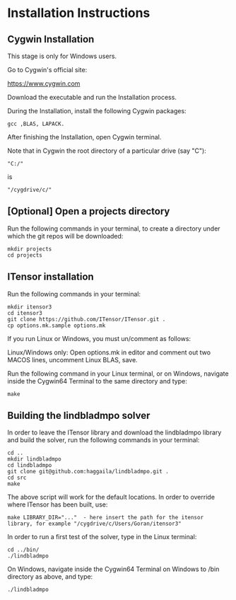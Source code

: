 # Installation Instructions

## Cygwin Installation

This stage is only for Windows users.

Go to Cygwin's official site:

https://www.cygwin.com

Download the executable and run the Installation process.

During the Installation, install the following Cygwin packages:

    gcc ,BLAS, LAPACK.

After finishing the Installation, open Cygwin terminal.

Note that in Cygwin the root directory of a particular drive (say "C"): 

    "C:/" 
is

    "/cygdrive/c/"

## [Optional] Open a projects directory

Run the following commands in your terminal, to create a directory under which the git repos will be downloaded:

    mkdir projects
    cd projects

## ITensor installation

Run the following commands in your terminal:

    mkdir itensor3
    cd itensor3
    git clone https://github.com/ITensor/ITensor.git .
    cp options.mk.sample options.mk

If you run Linux or Windows, you must un/comment as follows:

Linux/Windows only: Open options.mk in editor and comment out two MACOS lines, uncomment Linux BLAS, save.

Run the following command in your Linux terminal, or on Windows, navigate inside the Cygwin64 Terminal to the same directory and type:

    make

## Building the lindbladmpo solver

In order to leave the ITensor library and download the lindbladmpo library and build the solver, run the following commands in your terminal:

    cd ..
    mkdir lindbladmpo
    cd lindbladmpo
    git clone git@github.com:haggaila/lindbladmpo.git .
    cd src
    make

The above script will work for the default locations. In order to override where ITensor has been built, use:

    make LIBRARY_DIR="..."  - here insert the path for the itensor library, for example "/cygdrive/c/Users/Goran/itensor3"

In order to run a first test of the solver, type in the Linux terminal:

    cd ../bin/
    ./lindbladmpo

On Windows, navigate inside the Cygwin64 Terminal on Windows to /bin directory as above, and type:

    ./lindbladmpo
